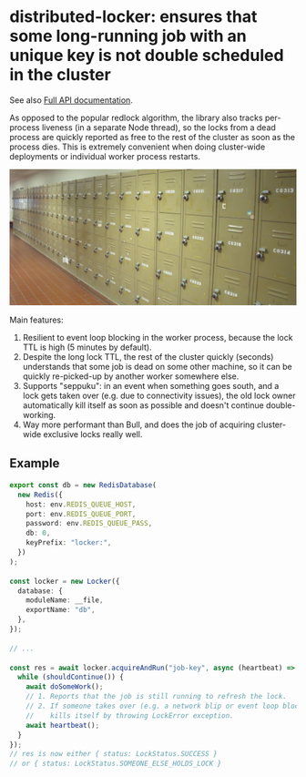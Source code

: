 # distributed-locker: ensures that some long-running job with an unique key is not double scheduled in the cluster

See also [Full API documentation](https://github.com/clickup/distributed-locker/blob/master/docs/modules.md).

As opposed to the popular redlock algorithm, the library also tracks per-process
liveness (in a separate Node thread), so the locks from a dead process are
quickly reported as free to the rest of the cluster as soon as the process dies.
This is extremely convenient when doing cluster-wide deployments or individual
worker process restarts.

<img src="README.jpg" />

Main features:

1. Resilient to event loop blocking in the worker process, because the lock TTL
   is high (5 minutes by default).
2. Despite the long lock TTL, the rest of the cluster quickly (seconds)
   understands that some job is dead on some other machine, so it can be quickly
   re-picked-up by another worker somewhere else.
3. Supports "seppuku": in an event when something goes south, and a lock gets
   taken over (e.g. due to connectivity issues), the old lock owner
   automatically kill itself as soon as possible and doesn't continue
   double-working.
4. Way more performant than Bull, and does the job of acquiring cluster-wide
   exclusive locks really well.

## Example

```ts
export const db = new RedisDatabase(
  new Redis({
    host: env.REDIS_QUEUE_HOST,
    port: env.REDIS_QUEUE_PORT,
    password: env.REDIS_QUEUE_PASS,
    db: 0,
    keyPrefix: "locker:",
  })
);

const locker = new Locker({
  database: {
    moduleName: __file,
    exportName: "db",
  },
});

// ...

const res = await locker.acquireAndRun("job-key", async (heartbeat) => {
  while (shouldContinue()) {
    await doSomeWork();
    // 1. Reports that the job is still running to refresh the lock.
    // 2. If someone takes over (e.g. a network blip or event loop blockage),
    //    kills itself by throwing LockError exception.
    await heartbeat();
  }
});
// res is now either { status: LockStatus.SUCCESS } 
// or { status: LockStatus.SOMEONE_ELSE_HOLDS_LOCK }
```
